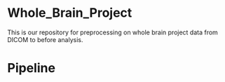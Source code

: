 # Whole_Brain_Project

This is our repository for preprocessing on whole brain project data from DICOM to before analysis.


# Pipeline
